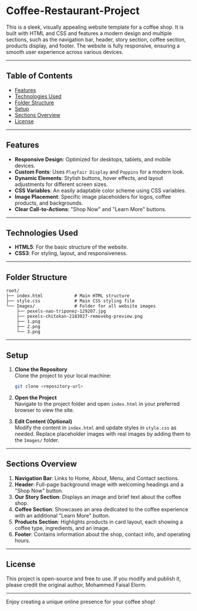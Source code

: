 ﻿# Coffee-Restaurant-Project


This is a sleek, visually appealing website template for a coffee shop. It is built with HTML and CSS and features a modern design and multiple sections, such as the navigation bar, header, story section, coffee section, products display, and footer. The website is fully responsive, ensuring a smooth user experience across various devices.

---

## Table of Contents

- [Features](#features)
- [Technologies Used](#technologies-used)
- [Folder Structure](#folder-structure)
- [Setup](#setup)
- [Sections Overview](#sections-overview)
- [License](#license)

---

## Features

- **Responsive Design**: Optimized for desktops, tablets, and mobile devices.
- **Custom Fonts**: Uses `Playfair Display` and `Poppins` for a modern look.
- **Dynamic Elements**: Stylish buttons, hover effects, and layout adjustments for different screen sizes.
- **CSS Variables**: An easily adaptable color scheme using CSS variables.
- **Image Placement**: Specific image placeholders for logos, coffee products, and backgrounds.
- **Clear Call-to-Actions**: "Shop Now" and "Learn More" buttons.

---

## Technologies Used

- **HTML5**: For the basic structure of the website.
- **CSS3**: For styling, layout, and responsiveness.

---

## Folder Structure

```plaintext
root/
├── index.html            # Main HTML structure
├── style.css             # Main CSS styling file
└── Images/               # Folder for all website images
    ├── pexels-nao-triponez-129207.jpg
    ├── pexels-chitokan-2183027-removebg-preview.png
    ├── 1.png
    ├── 2.png
    └── 3.png
```

---

## Setup

1. **Clone the Repository**  
   Clone the project to your local machine:
   ```bash
   git clone <repository-url>
   ```

2. **Open the Project**  
   Navigate to the project folder and open `index.html` in your preferred browser to view the site.

3. **Edit Content (Optional)**  
   Modify the content in `index.html` and update styles in `style.css` as needed. Replace placeholder images with real images by adding them to the `Images/` folder.

---

## Sections Overview

1. **Navigation Bar**: Links to Home, About, Menu, and Contact sections.
2. **Header**: Full-page background image with welcoming headings and a "Shop Now" button.
3. **Our Story Section**: Displays an image and brief text about the coffee shop.
4. **Coffee Section**: Showcases an area dedicated to the coffee experience with an additional "Learn More" button.
5. **Products Section**: Highlights products in card layout, each showing a coffee type, ingredients, and an image.
6. **Footer**: Contains information about the shop, contact info, and operating hours.

---

## License

This project is open-source and free to use. If you modify and publish it, please credit the original author, Mohammed Faisal Elorm.

--- 

Enjoy creating a unique online presence for your coffee shop!
